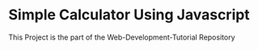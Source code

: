 # Simple Calculator Using Javascript

This Project is the part of the Web-Development-Tutorial Repository
